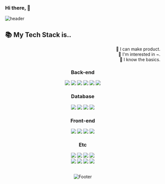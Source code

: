 ### Hi there,  👋
![header](https://capsule-render.vercel.app/api?type=soft&color=auto&height=130&section=header&text=I'm%20DongWoo%20Lee&fontSize=90)

<!--내 자기소개 약간-->

## 📚 My Tech Stack is..
<p align="right">
🥇 I can make product.<br>
🥈 I'm interested in ~.<br>
🥉 I know the basics. <br>
</p>
<div align="center">
  
  <div align = "center">
    <h3>Back-end</h3>
    <img src="https://img.shields.io/badge/JAVA🥇-007396?style=for-the-badge&logo=java&logoColor=white"> 
    <img src="https://img.shields.io/badge/Spring🥇-6DB33F?style=for-the-badge&logo=Spring&logoColor=white"/>
    <img src="https://img.shields.io/badge/SpringBoot🥇-6DB33F?style=for-the-badge&logo=SpringBoot&logoColor=white"/>  
    <img src="https://img.shields.io/badge/Thymeleaf🥇-005F0F?style=for-the-badge&logo=thymeleaf&logoColor=white"> 
    <img src="https://img.shields.io/badge/Aws🥇-232F3E?style=for-the-badge&logo=amazonaws&logoColor=white">
    <img src="https://img.shields.io/badge/Nginx🥇-009639?style=for-the-badge&logo=nginx&logoColor=white">
  </div>
  
  <div>
    <h3>Database</h3>
    <img src="https://img.shields.io/badge/mysql🥇-4479A1?style=for-the-badge&logo=mysql&logoColor=white"> 
    <img src="https://img.shields.io/badge/redis🥈-DC382D?style=for-the-badge&logo=redis&logoColor=white">
    <img src="https://img.shields.io/badge/H2🥈-0000CC?style=for-the-badge&logo=&logoColor=white">
<!--     <img src="https://img.shields.io/badge/MongoDB🥈-47A248?style=for-the-badge&logo=mongodb&logoColor=white"> -->
    <img src="https://img.shields.io/badge/Oracle🥉-F80000?style=for-the-badge&logo=oracle&logoColor=white">
  </div>
  
  <div>
    <h3>Front-end</h3>
    <img src="https://img.shields.io/badge/html5🥉-E34F26?style=for-the-badge&logo=html5&logoColor=white"> 
    <img src="https://img.shields.io/badge/css🥉-1572B6?style=for-the-badge&logo=css3&logoColor=white"> 
    <img src="https://img.shields.io/badge/javascript🥉-F7DF1E?style=for-the-badge&logo=javascript&logoColor=black"> 
<!--     <img src="https://img.shields.io/badge/jquery🥉-0769AD?style=for-the-badge&logo=jquery&logoColor=white"> -->
    <img src="https://img.shields.io/badge/bootstrap🥉-7952B3?style=for-the-badge&logo=bootstrap&logoColor=white">
  </div>
  
  <div>
    <h3>Etc</h3> 
    <img src="https://img.shields.io/badge/IDEA-7D00FF?style=for-the-badge&logo=intellijidea&logoColor=white">
    <img src="https://img.shields.io/badge/VSCode-007ACC?style=for-the-badge&logo=visualstudiocode&logoColor=white">
    <img src="https://img.shields.io/badge/Ubuntu-E95420?style=for-the-badge&logo=ubuntu&logoColor=white">
    <img src="https://img.shields.io/badge/Vim-019733?style=for-the-badge&logo=vim&logoColor=white">
    <br>
    <img src="https://img.shields.io/badge/Jira-0052CC?style=for-the-badge&logo=jira&logoColor=white">
    <img src="https://img.shields.io/badge/Git/Github-181717?style=for-the-badge&logo=github&logoColor=white">
    <img src="https://img.shields.io/badge/Confluence-172B4D?style=for-the-badge&logo=confluence&logoColor=white">    
    <img src="https://img.shields.io/badge/Slack-4A154B?style=for-the-badge&logo=slack&logoColor=white">   
    
  </div>
  <br>

<!--
**eastmeet/eastmeet** is a ✨ _special_ ✨ repository because its `README.md` (this file) appears on your GitHub profile.

Here are some ideas to get you started:

- 🔭 I’m currently working on ...
- 🌱 I’m currently learning ...
- 👯 I’m looking to collaborate on ...
- 🤔 I’m looking for help with ...
- 💬 Ask me about ...

- 😄 Pronouns: ...
- ⚡ Fun fact: ...
-->



![Footer](https://capsule-render.vercel.app/api?type=waving&color=auto&height=200&section=footer)
